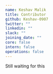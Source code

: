 ```yaml
---
name: Keshav Malik
title: Contributor
github: Keshav-0907
twitter: ""
linkedin: ""
slack: ""
joining_date: ""
core: false
intern: false
operations: false
---
```


Still waiting for this
